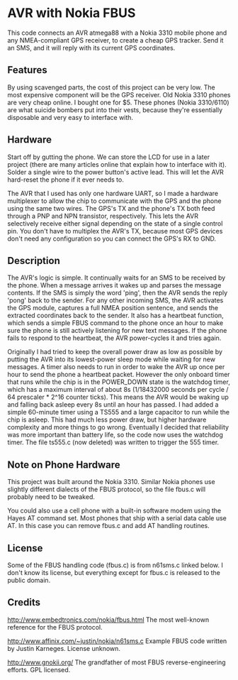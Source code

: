 AVR with Nokia FBUS
=============

This code connects an AVR atmega88 with a Nokia 3310 mobile phone and any NMEA-compliant GPS receiver, to create a cheap GPS tracker. Send it an SMS, and it will reply with its current GPS coordinates.

Features
----------
By using scavenged parts, the cost of this project can be very low. The most expensive component will be the GPS receiver. Old Nokia 3310 phones are very cheap online. I bought one for $5. These phones (Nokia 3310/6110) are what suicide bombers put into their vests, because they're essentially disposable and very easy to interface with.

Hardware
---
Start off by gutting the phone. We can store the LCD for use in a later project (there are many articles online that explain how to interface with it). Solder a single wire to the power button's active lead. This will let the AVR hard-reset the phone if it ever needs to.

The AVR that I used has only one hardware UART, so I made a hardware multiplexer to allow the chip to communicate with the GPS and the phone using the same two wires. The GPS's TX and the phone's TX both feed through a PNP and NPN transistor, respectively. This lets the AVR selectively receive either signal depending on the state of a single control pin. You don't have to multiplex the AVR's TX, because most GPS devices don't need any configuration so you can connect the GPS's RX to GND.

Description
----------
The AVR's logic is simple. It continually waits for an SMS to be received by the phone. When a message arrives it wakes up and parses the message contents. If the SMS is simply the word 'ping', then the AVR sends the reply 'pong' back to the sender. For any other incoming SMS, the AVR activates the GPS module, captures a full NMEA position sentence, and sends the extracted coordinates back to the sender. It also has a heartbeat function, which sends a simple FBUS command to the phone once an hour to make sure the phone is still actively listening for new text messages. If the phone fails to respond to the heartbeat, the AVR power-cycles it and tries again.

Originally I had tried to keep the overall power draw as low as possible by putting the AVR into its lowest-power sleep mode while waiting for new messages. A timer also needs to run in order to wake the AVR up once per hour to send the phone a heartbeat packet.  However the only onboard timer that runs while the chip is in the POWER_DOWN state is the watchdog timer, which has a maximum interval of about 8s (1/18432000 seconds per cycle / 64 prescaler * 2^16 counter ticks). This means the AVR would be waking up and falling back asleep every 8s until an hour has passed. I had added a simple 60-minute timer using a TS555 and a large capacitor to run while the chip is asleep. This had much less power draw, but higher hardware complexity and more things to go wrong. Eventually I decided that reliability was more important than battery life, so the code now uses the watchdog timer. The file ts555.c (now deleted) was written to trigger the 555 timer.

Note on Phone Hardware
---
This project was built around the Nokia 3310. Similar Nokia phones use slightly different dialects of the FBUS protocol, so the file fbus.c will probably need to be tweaked.

You could also use a cell phone with a built-in software modem using the Hayes AT command set. Most phones that ship with a serial data cable use AT. In this case you can remove fbus.c and add AT handling routines.

License
----------
Some of the FBUS handling code (fbus.c) is from n61sms.c linked below. I don't know its license, but everything except for fbus.c is released to the public domain.

Credits
----------
http://www.embedtronics.com/nokia/fbus.html
The most well-known reference for the FBUS protocol.

http://www.affinix.com/~justin/nokia/n61sms.c
Example FBUS code written by Justin Karneges. License unknown.

http://www.gnokii.org/
The grandfather of most FBUS reverse-engineering efforts. GPL licensed.
